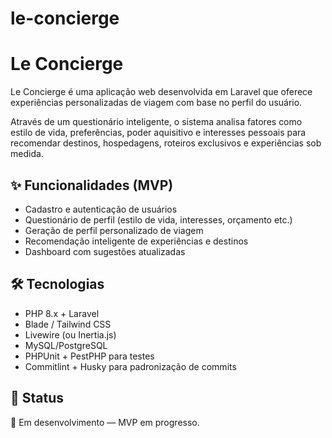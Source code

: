 # le-concierge

# Le Concierge

Le Concierge é uma aplicação web desenvolvida em Laravel que oferece experiências personalizadas de viagem com base no perfil do usuário.

Através de um questionário inteligente, o sistema analisa fatores como estilo de vida, preferências, poder aquisitivo e interesses pessoais para recomendar destinos, hospedagens, roteiros exclusivos e experiências sob medida.

## ✨ Funcionalidades (MVP)

- Cadastro e autenticação de usuários
- Questionário de perfil (estilo de vida, interesses, orçamento etc.)
- Geração de perfil personalizado de viagem
- Recomendação inteligente de experiências e destinos
- Dashboard com sugestões atualizadas

## 🛠️ Tecnologias

- PHP 8.x + Laravel
- Blade / Tailwind CSS
- Livewire (ou Inertia.js)
- MySQL/PostgreSQL
- PHPUnit + PestPHP para testes
- Commitlint + Husky para padronização de commits

## 📌 Status

🚧 Em desenvolvimento — MVP em progresso.
